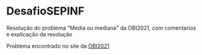 # DesafioSEPINF
Resolução do problema "Media ou mediana" da OBI2021, com comentarios e explicação da resolução

Problema encontrado no site da [OBI2021](https://olimpiada.ic.unicamp.br/pratique/p2/2021/f2/media/)

